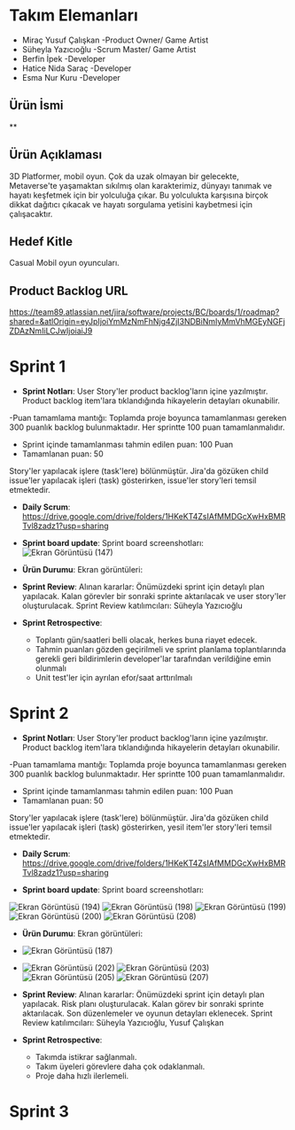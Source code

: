 # Takım Elemanları
  - Miraç Yusuf Çalışkan -Product Owner/ Game Artist
  - Süheyla Yazıcıoğlu -Scrum Master/ Game Artist
  - Berfin İpek -Developer
  - Hatice Nida Saraç -Developer
  - Esma Nur Kuru -Developer
 ## Ürün İsmi
**

## Ürün Açıklaması
3D Platformer, mobil oyun.
Çok da uzak olmayan bir gelecekte, Metaverse'te yaşamaktan sıkılmış olan karakterimiz, dünyayı tanımak ve hayatı keşfetmek için bir yolculuğa çıkar. Bu yolculukta karşısına birçok dikkat dağıtıcı çıkacak ve hayatı sorgulama yetisini kaybetmesi için çalışacaktır.
## Hedef Kitle
Casual Mobil oyun oyuncuları.
## Product Backlog URL
https://team89.atlassian.net/jira/software/projects/BC/boards/1/roadmap?shared=&atlOrigin=eyJpIjoiYmMzNmFhNjg4ZjI3NDBiNmIyMmVhMGEyNGFjZDAzNmIiLCJwIjoiaiJ9
# Sprint 1
- **Sprint Notları**: User Story'ler product backlog'ların içine yazılmıştır. Product backlog item'lara tıklandığında hikayelerin detayları okunabilir.

-Puan tamamlama mantığı: Toplamda proje boyunca tamamlanması gereken 300 puanlık backlog bulunmaktadır. Her sprintte 100 puan tamamlanmalıdır.

- Sprint içinde tamamlanması tahmin edilen puan: 100 Puan
- Tamamlanan puan: 50

Story'ler yapılacak işlere (task'lere) bölünmüştür. Jira'da gözüken child issue'ler yapılacak işleri (task) gösterirken, issue'ler story'leri temsil etmektedir.

- **Daily Scrum**: https://drive.google.com/drive/folders/1HKeKT4ZsIAfMMDGcXwHxBMRTvl8zadz1?usp=sharing

- **Sprint board update**: Sprint board screenshotları:
![Ekran Görüntüsü (147)](https://user-images.githubusercontent.com/104697864/167311892-26496154-0461-4a61-ad52-eff4c28a8c10.png)

- **Ürün Durumu**: Ekran görüntüleri:
- **Sprint Review**: Alınan kararlar: Önümüzdeki sprint için detaylı plan yapılacak. Kalan görevler bir sonraki sprinte aktarılacak ve user story'ler oluşturulacak. Sprint Review katılımcıları: Süheyla Yazıcıoğlu

- **Sprint Retrospective**:

  * Toplantı gün/saatleri belli olacak, herkes buna riayet edecek.
  * Tahmin puanları gözden geçirilmeli ve sprint planlama toplantılarında gerekli geri bildirimlerin developer'lar tarafından verildiğine emin olunmalı
  * Unit test'ler için ayrılan efor/saat arttırılmalı


# Sprint 2
- **Sprint Notları**: User Story'ler product backlog'ların içine yazılmıştır. Product backlog item'lara tıklandığında hikayelerin detayları okunabilir.

-Puan tamamlama mantığı: Toplamda proje boyunca tamamlanması gereken 300 puanlık backlog bulunmaktadır. Her sprintte 100 puan tamamlanmalıdır.

- Sprint içinde tamamlanması tahmin edilen puan: 100 Puan
- Tamamlanan puan: 50

Story'ler yapılacak işlere (task'lere) bölünmüştür. Jira'da gözüken child issue'ler yapılacak işleri (task) gösterirken, yesil item'ler story'leri temsil etmektedir.

- **Daily Scrum**: https://drive.google.com/drive/folders/1HKeKT4ZsIAfMMDGcXwHxBMRTvl8zadz1?usp=sharing

- **Sprint board update**: Sprint board screenshotları:

![Ekran Görüntüsü (194)](https://user-images.githubusercontent.com/104697864/169892484-d815c9ab-1f34-4e9f-bbb8-1d0a69225519.png)
![Ekran Görüntüsü (198)](https://user-images.githubusercontent.com/104697864/169892510-00d546ec-285d-44b3-9399-3a5b2d0ee32b.png)
![Ekran Görüntüsü (199)](https://user-images.githubusercontent.com/104697864/169892526-374a4a0f-9f42-40a5-94af-f0219db547dc.png)
![Ekran Görüntüsü (200)](https://user-images.githubusercontent.com/104697864/169892559-0a4ae850-b47f-4db2-8c56-ff2846bee024.png)
![Ekran Görüntüsü (208)](https://user-images.githubusercontent.com/104697864/169892599-4b008eb5-24df-4e8f-af28-f5048afe7c2a.png)

- **Ürün Durumu**: Ekran görüntüleri:
- ![Ekran Görüntüsü (187)](https://user-images.githubusercontent.com/104697864/169892625-0ff03b64-d2a6-4ddb-a397-33b453668966.png)
- ![Ekran Görüntüsü (202)](https://user-images.githubusercontent.com/104697864/169892771-01eaa559-6414-49f1-8ae2-fcb491f8886a.png)
![Ekran Görüntüsü (203)](https://user-images.githubusercontent.com/104697864/169892802-5f80e84f-a8e6-4048-a006-f964d7ffd6e4.png)
![Ekran Görüntüsü (205)](https://user-images.githubusercontent.com/104697864/169892819-69503530-2b0d-469c-97b9-173c24afce27.png)
![Ekran Görüntüsü (207)](https://user-images.githubusercontent.com/104697864/169892830-cfe653ff-a113-45ab-b5a3-cc3cd97debaa.png)


- **Sprint Review**: Alınan kararlar: Önümüzdeki sprint için detaylı plan yapılacak. Risk planı oluşturulacak. Kalan görev bir sonraki sprinte aktarılacak. Son düzenlemeler ve oyunun detayları eklenecek. Sprint Review katılımcıları: Süheyla Yazıcıoğlu, Yusuf Çalışkan

- **Sprint Retrospective**:

  * Takımda istikrar sağlanmalı.
  * Takım üyeleri görevlere daha çok odaklanmalı.
  * Proje daha hızlı ilerlemeli.


# Sprint 3
